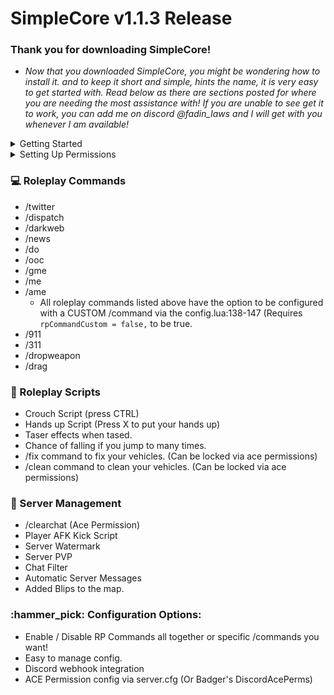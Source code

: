 # SimpleCore v1.1.3 Release

### Thank you for downloading SimpleCore!

* *Now that you downloaded SimpleCore, you might be wondering how to install it. and to keep it short and simple, hints the name, it is very easy to get started with. Read below as there are sections posted for where you are needing the most assistance with! If you are unable to see get it to work, you can add me on discord @fadin_laws and I will get with you whenever I am available!*

<details><summary>Getting Started</summary>

* *Now before we can install this, we need to download the file! So head to https://github.com/Fadin04/SimpleCore/releases/latest to download the latest version of SimpleCore*
* *After Downloading SimpleCore, make sure that the file name is named: `SimpleCore` to avoid any script errors that may appear!*
* *After doing that, open your fivem \resources directory and find where you want to place the script. You can put it anywhere as long as you remember where it is / can find it later.*
* *After you found a place for it, go ahead and drag and drop `SimpleCore` into that folder directory.*
* *Once you've done that, head to your `server.cfg` file, or via txAdmin and add the following line to your server.cfg: `ensure SimpleCore`*
* *And just like that you're done with the installing process! By default there are some settings enabled, you can look through if you want, however, if you want to jump in and see how the script works you are welcome to do so!*

</details>

<details><summary>Setting Up Permissions</summary>

* *Now just like any other script, SimpleCore comes with permissions! Woohoo! Now to set them up, all you have to do is add a few lines to your server.cfg. Simple right, I know.*
* *Anyhoo lets get started, each command comes with it's own permission based system, for instance, you are able to add a user to 1 permission group, however the others are rejected.*

### Commands that have permission(s)

| Command / Script  | Permission Group |          ACE Permission String            |         Notes about the script / permission it has!           |
|-------------------|------------------|-------------------------------------------|---------------------------------------------------------------|
| Chat Clear script |   `chat.clear`   | `add_ace group.staff chat.clear allow`    |                           N/A                                 |
|    /fix script    |   `vehicle.fix`  | `add_ace group.staff vehicle.fix allow`   | `fixPermissions = false must be true in order to use this!`   |
|   /clean script   |  `vehicle.clean` | `add_ace group.staff vehicle.clean allow` | `cleanPermissions = false must be true in order to use this!` |
| Staff Chat script |   `chat.staff`   | `add_ace group.staff chat.staff allow`    |                           N/A                                 |
|    /dva script    |   `vehicle.dva`  | `add_ace group.staff vehicle.dva allow`   |                           N/A                                 |

* *Now all the strings that are given in the table can be altered, basically, you can change the group name to maybe be a role ID or steam ID, however, it is advised to keep the permission string the same instead of changing the permission. This way nothing breaks and everything stays simple.*

</details>

### :computer: Roleplay Commands

* /twitter
* /dispatch
* /darkweb
* /news
* /do
* /ooc
* /gme
* /me
* /ame
   * All roleplay commands listed above have the option to be configured with a CUSTOM /command via the config.lua:138-147 (Requires ``rpCommandCustom = false,`` to be true.
* /911 
* /311
* /dropweapon
* /drag

### :link: Roleplay Scripts

* Crouch Script (press CTRL)
* Hands up Script (Press X to put your hands up)
* Taser effects when tased.
* Chance of falling if you jump to many times.
* /fix command to fix your vehicles. (Can be locked via ace permissions)
* /clean command to clean your vehicles. (Can be locked via ace permissions)


### :hammer: Server Management

* /clearchat (Ace Permission)
* Player AFK Kick Script
* Server Watermark
* Server PVP
* Chat Filter
* Automatic Server Messages
* Added Blips to the map.


### :hammer_pick: Configuration Options:
* Enable / Disable RP Commands all together or specific /commands you want!
* Easy to manage config.
* Discord webhook integration
* ACE Permission config via server.cfg (Or Badger's DiscordAcePerms)
